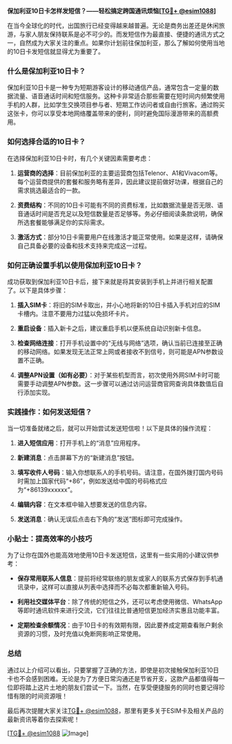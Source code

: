**保加利亚10日卡怎样发短信？——轻松搞定跨国通讯烦恼[[TG💪+ @esim1088](https://t.me/s/esim1088)]**

在当今全球化的时代，出国旅行已经变得越来越普遍。无论是商务出差还是休闲旅游，与家人朋友保持联系是必不可少的。而发短信作为最直接、便捷的通讯方式之一，自然成为大家关注的重点。如果你计划前往保加利亚，那么了解如何使用当地的10日卡发短信就显得尤为重要了。

### 什么是保加利亚10日卡？

保加利亚10日卡是一种专为短期游客设计的移动通信产品，通常包含一定量的数据流量、语音通话时间和短信服务。这种卡非常适合那些需要在短时间内频繁使用手机的人群，比如学生交换项目参与者、短期工作访问者或自由行旅客。通过购买这张卡，你可以享受本地网络覆盖带来的便利，同时避免国际漫游带来的高额费用。

### 如何选择合适的10日卡？

在选择保加利亚10日卡时，有几个关键因素需要考虑：

1. **运营商的选择**：目前保加利亚的主要运营商包括Telenor、A1和Vivacom等。每个运营商提供的套餐和服务略有差异，因此建议提前做好功课，根据自己的需求挑选最适合的一款。
   
2. **资费结构**：不同的10日卡可能有不同的资费标准，比如数据流量是否无限、语音通话时间是否充足以及短信数量是否足够等。务必仔细阅读条款说明，确保所选套餐能够满足你的实际需求。

3. **激活方式**：部分10日卡需要用户在线激活才能正常使用。如果是这样，请确保自己具备必要的设备和技术支持来完成这一过程。

### 如何正确设置手机以使用保加利亚10日卡？

成功获取到保加利亚10日卡后，接下来就是将其安装到手机上并进行相关配置了。以下是具体步骤：

1. **插入SIM卡**：将旧的SIM卡取出，并小心地将新的10日卡插入手机对应的SIM卡槽内。注意不要用力过猛以免损坏卡片。

2. **重启设备**：插入新卡之后，建议重启手机以便系统自动识别新卡信息。

3. **检查网络连接**：打开手机设置中的“无线与网络”选项，确认当前已连接至正确的移动网络。如果发现无法正常上网或者接收不到信号，则可能是APN参数设置不正确。

4. **调整APN设置（如有必要）**：对于某些机型而言，初次使用外网SIM卡时可能需要手动调整APN参数。这一步骤可以通过访问运营商官网查询具体数值后自行添加实现。

### 实践操作：如何发送短信？

当一切准备就绪之后，就可以开始尝试发送短信啦！以下是具体的操作流程：

1. **进入短信应用**：打开手机上的“消息”应用程序。

2. **新建消息**：点击屏幕下方的“新建消息”按钮。

3. **填写收件人号码**：输入你想联系人的手机号码。请注意，在国外拨打国内号码时需加上国家代码“+86”，例如发送给中国的号码格式应为“+86139xxxxxx”。

4. **编辑内容**：在文本框中输入想要发送的信息内容。

5. **发送消息**：确认无误后点击右下角的“发送”图标即可完成操作。

### 小贴士：提高效率的小技巧

为了让你在国外也能高效地使用10日卡发送短信，这里有一些实用的小建议供参考：

- **保存常用联系人信息**：提前将经常联络的朋友或家人的联系方式保存到手机通讯录中，这样可以直接从列表中选择而不必每次都重新输入号码。
  
- **利用社交媒体平台**：除了传统的短信之外，还可以考虑使用微信、WhatsApp等即时通讯软件来进行交流，它们往往比普通短信更加经济实惠且功能丰富。

- **定期检查余额情况**：由于10日卡的有效期有限，因此要养成定期查看账户剩余资源的习惯，及时充值以免断网影响正常使用。

### 总结

通过以上介绍可以看出，只要掌握了正确的方法，即使是初次接触保加利亚10日卡也不会感到困难。无论是为了方便日常沟通还是节省开支，这款产品都值得每一位即将踏上这片土地的朋友们尝试一下。当然，在享受便捷服务的同时也要记得珍惜有限的时间资源哦！

最后再次提醒大家关注[TG💪+ @esim1088](https://t.me/s/esim1088)，那里有更多关于ESIM卡及相关产品的最新资讯等着你去探索呢！

[[TG💪+ @esim1088](https://t.me/s/esim1088) ![Image](https://i.postimg.cc/4NQfJmqS/Snipaste-2025-05-13-00-14-12.png)]